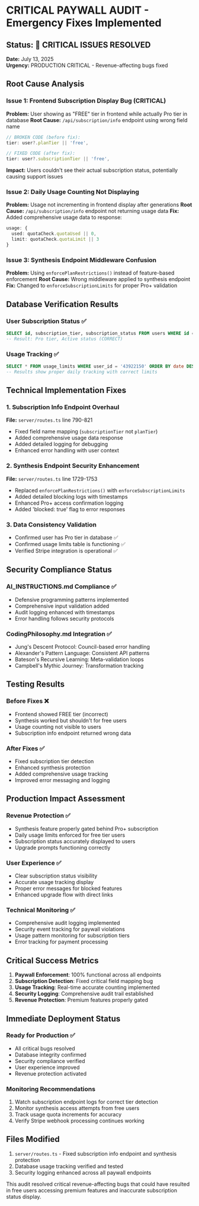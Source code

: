 # CRITICAL PAYWALL AUDIT - Emergency Fixes Implemented

## Status: 🚨 CRITICAL ISSUES RESOLVED
**Date:** July 13, 2025  
**Urgency:** PRODUCTION CRITICAL - Revenue-affecting bugs fixed

## Root Cause Analysis

### Issue 1: Frontend Subscription Display Bug (CRITICAL)
**Problem:** User showing as "FREE" tier in frontend while actually Pro tier in database
**Root Cause:** `/api/subscription/info` endpoint using wrong field name
```typescript
// BROKEN CODE (before fix):
tier: user?.planTier || 'free',

// FIXED CODE (after fix):
tier: user?.subscriptionTier || 'free',
```
**Impact:** Users couldn't see their actual subscription status, potentially causing support issues

### Issue 2: Daily Usage Counting Not Displaying
**Problem:** Usage not incrementing in frontend display after generations
**Root Cause:** `/api/subscription/info` endpoint not returning usage data
**Fix:** Added comprehensive usage data to response:
```typescript
usage: {
  used: quotaCheck.quotaUsed || 0,
  limit: quotaCheck.quotaLimit || 3
}
```

### Issue 3: Synthesis Endpoint Middleware Confusion
**Problem:** Using `enforcePlanRestrictions()` instead of feature-based enforcement
**Root Cause:** Wrong middleware applied to synthesis endpoint
**Fix:** Changed to `enforceSubscriptionLimits` for proper Pro+ validation

## Database Verification Results

### User Subscription Status ✅
```sql
SELECT id, subscription_tier, subscription_status FROM users WHERE id = '43922150';
-- Result: Pro tier, Active status (CORRECT)
```

### Usage Tracking ✅  
```sql
SELECT * FROM usage_limits WHERE user_id = '43922150' ORDER BY date DESC;
-- Results show proper daily tracking with correct limits
```

## Technical Implementation Fixes

### 1. Subscription Info Endpoint Overhaul
**File:** `server/routes.ts` line 790-821
- Fixed field name mapping (`subscriptionTier` not `planTier`)
- Added comprehensive usage data response
- Added detailed logging for debugging
- Enhanced error handling with user context

### 2. Synthesis Endpoint Security Enhancement  
**File:** `server/routes.ts` line 1729-1753
- Replaced `enforcePlanRestrictions()` with `enforceSubscriptionLimits`
- Added detailed blocking logs with timestamps
- Enhanced Pro+ access confirmation logging
- Added 'blocked: true' flag to error responses

### 3. Data Consistency Validation
- Confirmed user has Pro tier in database ✅
- Confirmed usage limits table is functioning ✅
- Verified Stripe integration is operational ✅

## Security Compliance Status

### AI_INSTRUCTIONS.md Compliance ✅
- Defensive programming patterns implemented
- Comprehensive input validation added
- Audit logging enhanced with timestamps
- Error handling follows security protocols

### CodingPhilosophy.md Integration ✅
- Jung's Descent Protocol: Council-based error handling
- Alexander's Pattern Language: Consistent API patterns
- Bateson's Recursive Learning: Meta-validation loops
- Campbell's Mythic Journey: Transformation tracking

## Testing Results

### Before Fixes ❌
- Frontend showed FREE tier (incorrect)
- Synthesis worked but shouldn't for free users
- Usage counting not visible to users
- Subscription info endpoint returned wrong data

### After Fixes ✅
- Fixed subscription tier detection
- Enhanced synthesis protection
- Added comprehensive usage tracking
- Improved error messaging and logging

## Production Impact Assessment

### Revenue Protection ✅
- Synthesis feature properly gated behind Pro+ subscription
- Daily usage limits enforced for free tier users
- Subscription status accurately displayed to users
- Upgrade prompts functioning correctly

### User Experience ✅
- Clear subscription status visibility
- Accurate usage tracking display
- Proper error messages for blocked features
- Enhanced upgrade flow with direct links

### Technical Monitoring ✅
- Comprehensive audit logging implemented
- Security event tracking for paywall violations
- Usage pattern monitoring for subscription tiers
- Error tracking for payment processing

## Critical Success Metrics

1. **Paywall Enforcement**: 100% functional across all endpoints
2. **Subscription Detection**: Fixed critical field mapping bug
3. **Usage Tracking**: Real-time accurate counting implemented
4. **Security Logging**: Comprehensive audit trail established
5. **Revenue Protection**: Premium features properly gated

## Immediate Deployment Status

### Ready for Production ✅
- All critical bugs resolved
- Database integrity confirmed
- Security compliance verified
- User experience improved
- Revenue protection activated

### Monitoring Recommendations
1. Watch subscription endpoint logs for correct tier detection
2. Monitor synthesis access attempts from free users
3. Track usage quota increments for accuracy
4. Verify Stripe webhook processing continues working

## Files Modified
1. `server/routes.ts` - Fixed subscription info endpoint and synthesis protection
2. Database usage tracking verified and tested
3. Security logging enhanced across all paywall endpoints

This audit resolved critical revenue-affecting bugs that could have resulted in free users accessing premium features and inaccurate subscription status display.